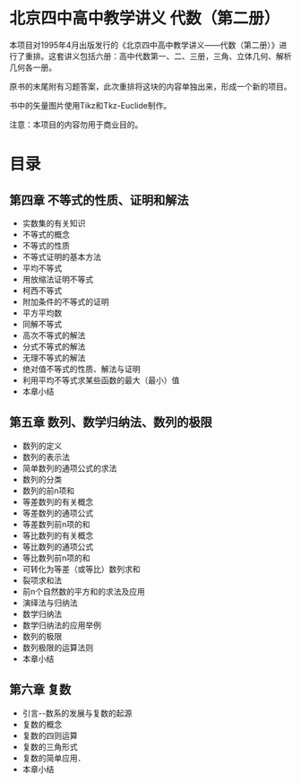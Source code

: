 # 北京四中高中教学讲义 代数（第二册）

本项目对1995年4月出版发行的《北京四中高中教学讲义——代数（第二册）》进行了重排。这套讲义包括六册：高中代数第一、二、三册，三角、立体几何、解析几何各一册。

原书的末尾附有习题答案，此次重排将这块的内容单独出来，形成一个新的项目。

书中的矢量图片使用Tikz和Tkz-Euclide制作。

注意：本项目的内容勿用于商业目的。

# 目录
## 第四章 不等式的性质、证明和解法
- 实数集的有关知识
- 不等式的概念
- 不等式的性质
-  不等式证明的基本方法
-  平均不等式
-  用放缩法证明不等式
-  柯西不等式
- 附加条件的不等式的证明
-  平方平均数
- 同解不等式
- 高次不等式的解法
- 分式不等式的解法
- 无理不等式的解法
- 绝对值不等式的性质、解法与证明
- 利用平均不等式求某些函数的最大（最小）值
- 本章小结

## 第五章 数列、数学归纳法、数列的极限
- 数列的定义
- 数列的表示法
- 简单数列的通项公式的求法
- 数列的分类
- 数列的前n项和
- 等差数列的有关概念
- 等差数列的通项公式
- 等差数列前n项的和
- 等比数列的有关概念
- 等比数列的通项公式
- 等比数列前n项的和
- 可转化为等差（或等比）数列求和
- 裂项求和法
- 前n个自然数的平方和的求法及应用
- 演绎法与归纳法
- 数学归纳法
- 数学归纳法的应用举例
- 数列的极限
- 数列极限的运算法则
- 本章小结

## 第六章 复数
- 引言--数系的发展与复数的起源
- 复数的概念
- 复数的四则运算
- 复数的三角形式
- 复数的简单应用．
- 本章小结

